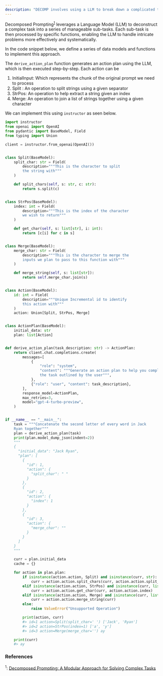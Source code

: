 ```yaml
---
description: "DECOMP involves using a LLM to break down a complicated task into sub tasks that it has been provided with"
---
```


Decomposed Prompting<sup><a href="https://arxiv.org/pdf/2210.02406">1</a></sup> leverages a Language Model (LLM) to deconstruct a complex task into a series of manageable sub-tasks. Each sub-task is then processed by specific functions, enabling the LLM to handle intricate problems more effectively and systematically.

In the code snippet below, we define a series of data models and functions to implement this approach.

The `derive_action_plan` function generates an action plan using the LLM, which is then executed step-by-step. Each action can be

1. InitialInput: Which represents the chunk of the original prompt we need to process
2. Split : An operation to split strings using a given separator
3. StrPos: An operation to help extract a string given an index
4. Merge: An operation to join a list of strings together using a given character

We can implement this using `instructor` as seen below.

```python hl_lines="57-58"
import instructor
from openai import OpenAI
from pydantic import BaseModel, Field
from typing import Union

client = instructor.from_openai(OpenAI())


class Split(BaseModel):
    split_char: str = Field(
        description="""This is the character to split
        the string with"""
    )

    def split_chars(self, s: str, c: str):
        return s.split(c)


class StrPos(BaseModel):
    index: int = Field(
        description="""This is the index of the character
        we wish to return"""
    )

    def get_char(self, s: list[str], i: int):
        return [c[i] for c in s]


class Merge(BaseModel):
    merge_char: str = Field(
        description="""This is the character to merge the
        inputs we plan to pass to this function with"""
    )

    def merge_string(self, s: list[str]):
        return self.merge_char.join(s)


class Action(BaseModel):
    id: int = Field(
        description="""Unique Incremental id to identify
        this action with"""
    )
    action: Union[Split, StrPos, Merge]


class ActionPlan(BaseModel):
    initial_data: str
    plan: list[Action]


def derive_action_plan(task_description: str) -> ActionPlan:
    return client.chat.completions.create(
        messages=[
            {
                "role": "system",
                "content": """Generate an action plan to help you complete
                the task outlined by the user""",
            },
            {"role": "user", "content": task_description},
        ],
        response_model=ActionPlan,
        max_retries=3,
        model="gpt-4-turbo-preview",
    )


if __name__ == "__main__":
    task = """Concatenate the second letter of every word in Jack
    Ryan together"""
    plan = derive_action_plan(task)
    print(plan.model_dump_json(indent=2))
    """
    {
      "initial_data": "Jack Ryan",
      "plan": [
        {
          "id": 1,
          "action": {
            "split_char": " "
          }
        },
        {
          "id": 2,
          "action": {
            "index": 1
          }
        },
        {
          "id": 3,
          "action": {
            "merge_char": ""
          }
        }
      ]
    }
    """

    curr = plan.initial_data
    cache = {}

    for action in plan.plan:
        if isinstance(action.action, Split) and isinstance(curr, str):
            curr = action.action.split_chars(curr, action.action.split_char)
        elif isinstance(action.action, StrPos) and isinstance(curr, list):
            curr = action.action.get_char(curr, action.action.index)
        elif isinstance(action.action, Merge) and isinstance(curr, list):
            curr = action.action.merge_string(curr)
        else:
            raise ValueError("Unsupported Operation")

        print(action, curr)
        #> id=1 action=Split(split_char=' ') ['Jack', 'Ryan']
        #> id=2 action=StrPos(index=1) ['a', 'y']
        #> id=3 action=Merge(merge_char='') ay

    print(curr)
    #> ay
```

### References

<sup id="ref-1">1</sup>: [Decomposed Prompting: A Modular Approach for Solving Complex Tasks](https://arxiv.org/pdf/2210.02406)
